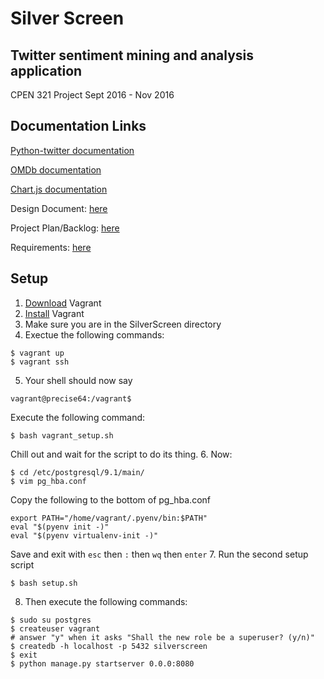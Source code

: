 # Silver Screen
## Twitter sentiment mining and analysis application

CPEN 321 Project Sept 2016 - Nov 2016

## Documentation Links
[Python-twitter documentation](https://github.com/bear/python-twitter)

[OMDb documentation](https://github.com/dgilland/omdb.py)

[Chart.js documentation](http://www.chartjs.org/docs/#bubble-chart-introduction)

Design Document: [here](https://docs.google.com/document/d/1dcyPxOl4ow4xKoFgt6TrqmlBqRJRLbmeUN1lyH9fY58/edit#)

Project Plan/Backlog: [here](https://docs.google.com/spreadsheets/d/1o6x0yL5FPlVRYyGUr6k0v0zUYX_COgLFxeTlp4fbnfA/edit#gid=0)

Requirements: [here](https://docs.google.com/document/d/1CNddmEScitOrEP2MNHRjLysgsNNTds0RgeEN0csd7kU/edit)

## Setup

1. [Download](https://www.vagrantup.com/downloads.html) Vagrant
2. [Install](https://www.vagrantup.com/docs/getting-started/) Vagrant
3. Make sure you are in the SilverScreen directory
4. Exectue the following commands:
```shell
$ vagrant up
$ vagrant ssh
```
5. Your shell should now say
```shell
vagrant@precise64:/vagrant$
```
Execute the following command:
```shell
$ bash vagrant_setup.sh
```
Chill out and wait for the script to do its thing.
6. Now:
```shell
$ cd /etc/postgresql/9.1/main/
$ vim pg_hba.conf
```
Copy the following to the bottom of pg_hba.conf
```shell
export PATH="/home/vagrant/.pyenv/bin:$PATH"
eval "$(pyenv init -)"
eval "$(pyenv virtualenv-init -)"
```
Save and exit with ```esc``` then ``` : ``` then ```wq``` then ```enter```
7. Run the second setup script
```shell
$ bash setup.sh
```
8. Then execute the following commands:
```shell
$ sudo su postgres
$ createuser vagrant
# answer "y" when it asks "Shall the new role be a superuser? (y/n)"
$ createdb -h localhost -p 5432 silverscreen
$ exit
$ python manage.py startserver 0.0.0:8080
```
